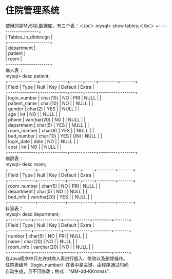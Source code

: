 # 住院管理系统
使用的是MySQL数据库，有三个表：＜/br＞ 
mysql> show tables;＜/br＞
+--------------------+  
| Tables_in_dbdesign |  
+--------------------+  
| department         |  
| patient            |  
| room               |  
+--------------------+  
病人表：  
mysql> desc patient;  
+--------------+-------------+------+-----+---------+-------+  
| Field        | Type        | Null | Key | Default | Extra |  
+--------------+-------------+------+-----+---------+-------+  
| login_number | char(15)    | NO   | PRI | NULL    |       |  
| patient_name | char(10)    | NO   |     | NULL    |       |  
| gender       | char(2)     | YES  |     | NULL    |       |  
| age          | int         | NO   |     | NULL    |       |  
| phone        | varchar(20) | NO   |     | NULL    |       |  
| department   | char(5)     | YES  |     | NULL    |       |  
| room_number  | char(8)     | YES  |     | NULL    |       |  
| bed_number   | char(10)    | YES  | UNI | NULL    |       |  
| login_date   | date        | NO   |     | NULL    |       |  
| cost         | int         | NO   |     | NULL    |       |  
+--------------+-------------+------+-----+---------+-------+  
病房表：  
mysql> desc room;  
+-------------+-------------+------+-----+---------+-------+  
| Field       | Type        | Null | Key | Default | Extra |  
+-------------+-------------+------+-----+---------+-------+  
| room_number | char(5)     | NO   | PRI | NULL    |       |  
| department  | char(5)     | NO   |     | NULL    |       |  
| bed_info    | varchar(20) | YES  |     | NULL    |       |  
+-------------+-------------+------+-----+---------+-------+  
科室表：  
mysql> desc department;  
+-----------+-------------+------+-----+---------+-------+  
| Field     | Type        | Null | Key | Default | Extra |  
+-----------+-------------+------+-----+---------+-------+  
| number    | char(5)     | NO   | PRI | NULL    |       |  
| name      | char(20)    | NO   |     | NULL    |       |  
| room_info | varchar(20) | NO   |     | NULL    |       |  
+-----------+-------------+------+-----+---------+-------+  
在Java程序中只允许对病人表进行插入、修改以及删除操作。  
住院表编号（login_number）在表中是主键，由程序通过时间  
自动生成，且不可修改；格式："MM-dd-KKmmss".  
